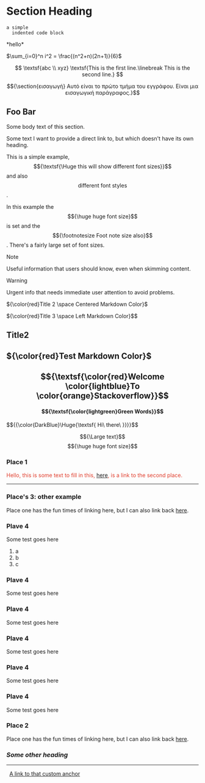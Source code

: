 # Section Heading

    a simple
      indented code block

 <div>
  *hello*
         <foo><a>

$\sum_{i=0}^n i^2 = \frac{(n^2+n)(2n+1)}{6}$

$$
\textsf{abc \\ xyz}
\textsf{This is the first line.\linebreak This is the second line.}
$$

$${\section{εισαγωγή}
Αυτό είναι το πρώτο τμήμα του εγγράφου. 
Είναι μια εισαγωγική παράγραφος.}$$

Foo
Bar
---

Some body text of this section.

<a id="my-custom-anchor-point"></a>
Some text I want to provide a direct link to, but which doesn't have its own heading.

This is a simple example, $${\textsf{\Huge this will show different font sizes}}$$ and also $${\textsf{different font styles}}$$.

In this example the $${\huge huge font size}$$ is set and 
the $${\footnotesize Foot note size also}$$. There's a fairly 
large set of font sizes.

> [!NOTE]
> Useful information that users should know, even when skimming content.

> [!WARNING]
> Urgent info that needs immediate user attention to avoid problems.
  
${\color{red}Title 2 \space Centered Markdown Color}$

${\color{red}Title 3 \space Left Markdown Color}$$
</p>

## Title2

## ${\color{red}Test Markdown Color}$

## $${\textsf{\color{red}Welcome \color{lightblue}To \color{orange}Stackoverflow}}$$

#### $${\textsf{\color{lightgreen}Green Words}}$$

$${{\color{DarkBlue}\Huge{\textsf{  Hi\ there\ \}}}}$$

$${\Large text}$$
$${\huge huge font size}$$

### Place 1

<span style="color: #e03e2d;">Hello, this is some text to fill in this, [here](#section_id), is a link to the second place.</span>

* * *

### Place's 3: other example

Place one has the fun times of linking here, but I can also link back [here](#places-3-other-example).

### Plave 4

Some test goes here

1.  a
2.  b
3.  c

### Plave 4

Some test goes here

### Plave 4

Some test goes here

### Plave 4

Some test goes here

### Plave 4

Some test goes here

### Plave 4

Some test goes here

<a id="section_id"></a>
### Place 2

Place one has the fun times of linking here, but I can also link back [here](#place-1).

### ***Some other heading***

* * *

&nbsp;
[A link to that custom anchor](#my-custom-anchor-point)
